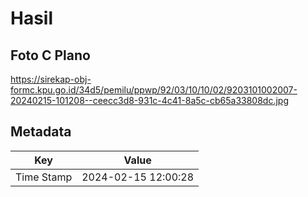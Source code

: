 # Hasil

## Foto C Plano

https://sirekap-obj-formc.kpu.go.id/34d5/pemilu/ppwp/92/03/10/10/02/9203101002007-20240215-101208--ceecc3d8-931c-4c41-8a5c-cb65a33808dc.jpg


## Metadata

| Key        | Value               |
| ---------- | ------------------- |
| Time Stamp | 2024-02-15 12:00:28 |




